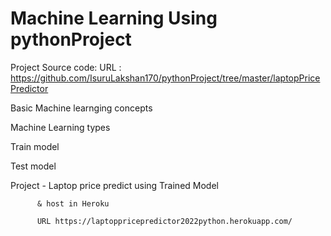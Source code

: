# Machine Learning Using pythonProject

Project Source code:
URL : https://github.com/IsuruLakshan170/pythonProject/tree/master/laptopPricePredictor

Basic Machine learnging concepts

Machine Learning types

Train  model

Test  model

Project - Laptop price predict using Trained Model

          & host in Heroku
          
          URL https://laptoppricepredictor2022python.herokuapp.com/
